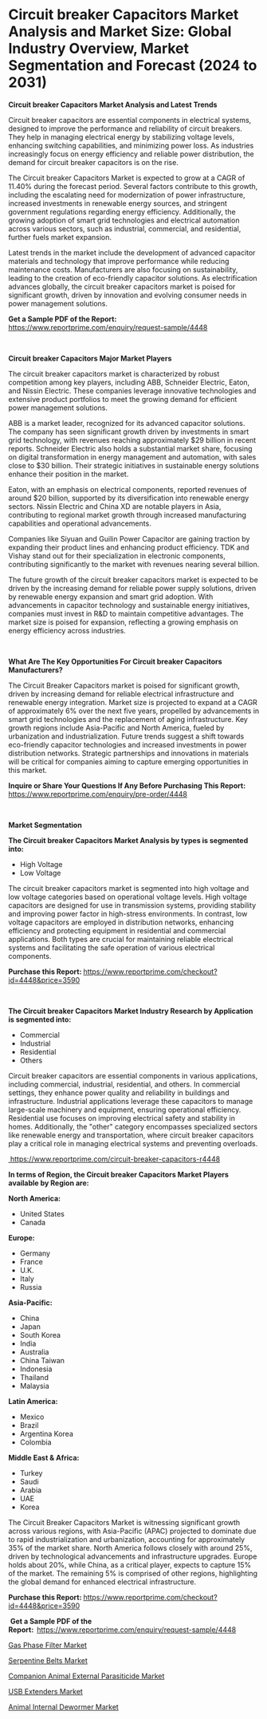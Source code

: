 <p><h1>Circuit breaker Capacitors Market Analysis and Market Size: Global Industry Overview, Market Segmentation and Forecast (2024 to 2031)</h1></p><p><strong>Circuit breaker Capacitors Market Analysis and Latest Trends</strong></p>
<p><p>Circuit breaker capacitors are essential components in electrical systems, designed to improve the performance and reliability of circuit breakers. They help in managing electrical energy by stabilizing voltage levels, enhancing switching capabilities, and minimizing power loss. As industries increasingly focus on energy efficiency and reliable power distribution, the demand for circuit breaker capacitors is on the rise.</p><p>The Circuit breaker Capacitors Market is expected to grow at a CAGR of 11.40% during the forecast period. Several factors contribute to this growth, including the escalating need for modernization of power infrastructure, increased investments in renewable energy sources, and stringent government regulations regarding energy efficiency. Additionally, the growing adoption of smart grid technologies and electrical automation across various sectors, such as industrial, commercial, and residential, further fuels market expansion.</p><p>Latest trends in the market include the development of advanced capacitor materials and technology that improve performance while reducing maintenance costs. Manufacturers are also focusing on sustainability, leading to the creation of eco-friendly capacitor solutions. As electrification advances globally, the circuit breaker capacitors market is poised for significant growth, driven by innovation and evolving consumer needs in power management solutions.</p></p>
<p><strong>Get a Sample PDF of the Report:&nbsp;</strong> <a href="https://www.reportprime.com/enquiry/request-sample/4448">https://www.reportprime.com/enquiry/request-sample/4448</a></p>
<p>&nbsp;</p>
<p><strong>Circuit breaker Capacitors Major Market Players</strong></p>
<p><p>The circuit breaker capacitors market is characterized by robust competition among key players, including ABB, Schneider Electric, Eaton, and Nissin Electric. These companies leverage innovative technologies and extensive product portfolios to meet the growing demand for efficient power management solutions.</p><p>ABB is a market leader, recognized for its advanced capacitor solutions. The company has seen significant growth driven by investments in smart grid technology, with revenues reaching approximately $29 billion in recent reports. Schneider Electric also holds a substantial market share, focusing on digital transformation in energy management and automation, with sales close to $30 billion. Their strategic initiatives in sustainable energy solutions enhance their position in the market.</p><p>Eaton, with an emphasis on electrical components, reported revenues of around $20 billion, supported by its diversification into renewable energy sectors. Nissin Electric and China XD are notable players in Asia, contributing to regional market growth through increased manufacturing capabilities and operational advancements.</p><p>Companies like Siyuan and Guilin Power Capacitor are gaining traction by expanding their product lines and enhancing product efficiency. TDK and Vishay stand out for their specialization in electronic components, contributing significantly to the market with revenues nearing several billion.</p><p>The future growth of the circuit breaker capacitors market is expected to be driven by the increasing demand for reliable power supply solutions, driven by renewable energy expansion and smart grid adoption. With advancements in capacitor technology and sustainable energy initiatives, companies must invest in R&D to maintain competitive advantages. The market size is poised for expansion, reflecting a growing emphasis on energy efficiency across industries.</p></p>
<p>&nbsp;</p>
<p><strong>What Are The Key Opportunities For Circuit breaker Capacitors Manufacturers?</strong></p>
<p><p>The Circuit Breaker Capacitors market is poised for significant growth, driven by increasing demand for reliable electrical infrastructure and renewable energy integration. Market size is projected to expand at a CAGR of approximately 6% over the next five years, propelled by advancements in smart grid technologies and the replacement of aging infrastructure. Key growth regions include Asia-Pacific and North America, fueled by urbanization and industrialization. Future trends suggest a shift towards eco-friendly capacitor technologies and increased investments in power distribution networks. Strategic partnerships and innovations in materials will be critical for companies aiming to capture emerging opportunities in this market.</p></p>
<p><strong>Inquire or Share Your Questions If Any Before Purchasing This Report:</strong> <a href="https://www.reportprime.com/enquiry/pre-order/4448">https://www.reportprime.com/enquiry/pre-order/4448</a></p>
<p>&nbsp;</p>
<p><strong>Market Segmentation</strong></p>
<p><strong>The Circuit breaker Capacitors Market Analysis by types is segmented into:</strong></p>
<p><ul><li>High Voltage</li><li>Low Voltage</li></ul></p>
<p><p>The circuit breaker capacitors market is segmented into high voltage and low voltage categories based on operational voltage levels. High voltage capacitors are designed for use in transmission systems, providing stability and improving power factor in high-stress environments. In contrast, low voltage capacitors are employed in distribution networks, enhancing efficiency and protecting equipment in residential and commercial applications. Both types are crucial for maintaining reliable electrical systems and facilitating the safe operation of various electrical components.</p></p>
<p><strong>Purchase this Report:&nbsp;</strong><a href="https://www.reportprime.com/checkout?id=4448&price=3590">https://www.reportprime.com/checkout?id=4448&price=3590</a></p>
<p>&nbsp;</p>
<p><strong>The Circuit breaker Capacitors Market Industry Research by Application is segmented into:</strong></p>
<p><ul><li>Commercial</li><li>Industrial</li><li>Residential</li><li>Others</li></ul></p>
<p><p>Circuit breaker capacitors are essential components in various applications, including commercial, industrial, residential, and others. In commercial settings, they enhance power quality and reliability in buildings and infrastructure. Industrial applications leverage these capacitors to manage large-scale machinery and equipment, ensuring operational efficiency. Residential use focuses on improving electrical safety and stability in homes. Additionally, the "other" category encompasses specialized sectors like renewable energy and transportation, where circuit breaker capacitors play a critical role in managing electrical systems and preventing overloads.</p></p>
<p><a href="https://www.reportprime.com/circuit-breaker-capacitors-r4448">&nbsp;https://www.reportprime.com/circuit-breaker-capacitors-r4448</a></p>
<p><strong>In terms of Region, the Circuit breaker Capacitors Market Players available by Region are:</strong></p>
<p>
    <p> <strong> North America: </strong>
        <ul>
            <li>United States</li>
            <li>Canada</li>
        </ul>
        </p> 
    <p> <strong> Europe: </strong>
        <ul>
            <li>Germany</li>
            <li>France</li>
            <li>U.K.</li>
            <li>Italy</li>
            <li>Russia</li>
        </ul>
        </p> 
    <p> <strong> Asia-Pacific: </strong>
        <ul>
            <li>China</li>
            <li>Japan</li>
            <li>South Korea</li>
            <li>India</li>
            <li>Australia</li>
            <li>China Taiwan</li>
            <li>Indonesia</li>
            <li>Thailand</li>
            <li>Malaysia</li>
        </ul>
        </p> 
    <p> <strong> Latin America: </strong>
        <ul>
            <li>Mexico</li>
            <li>Brazil</li>
            <li>Argentina Korea</li>
            <li>Colombia</li>
        </ul>
        </p> 
    <p> <strong> Middle East & Africa: </strong>
        <ul>
            <li>Turkey</li>
            <li>Saudi</li>
            <li>Arabia</li>
            <li>UAE</li>
            <li>Korea</li>
        </ul>
    </p>
    </p>
<p><p>The Circuit Breaker Capacitors Market is witnessing significant growth across various regions, with Asia-Pacific (APAC) projected to dominate due to rapid industrialization and urbanization, accounting for approximately 35% of the market share. North America follows closely with around 25%, driven by technological advancements and infrastructure upgrades. Europe holds about 20%, while China, as a critical player, expects to capture 15% of the market. The remaining 5% is comprised of other regions, highlighting the global demand for enhanced electrical infrastructure.</p></p>
<p><strong>Purchase this Report: </strong><a href="https://www.reportprime.com/checkout?id=4448&price=3590">https://www.reportprime.com/checkout?id=4448&price=3590</a></p>
<p>&nbsp;<strong>Get a Sample PDF of the Report:&nbsp;&nbsp;</strong><a href="https://www.reportprime.com/enquiry/request-sample/4448">https://www.reportprime.com/enquiry/request-sample/4448</a></p>
<p><strong></strong></p>
<p><p><a href="https://www.linkedin.com/pulse/analyzing-key-drivers-gas-phase-filter-market-trends-xgu7c?trackingId=5wt1SmwtSDifAqicJVSd3w%3D%3D">Gas Phase Filter Market</a></p><p><a href="https://www.linkedin.com/pulse/serpentine-belts-market-share-size-trends-industry-analysis-report-gxc0c?trackingId=Z26PSlr%2BRt%2BLBHppbYRoXw%3D%3D">Serpentine Belts Market</a></p><p><a href="https://issuu.com/reportprime-2/docs/companion-animal-external-parasitic_8f6814e5808824">Companion Animal External Parasiticide Market</a></p><p><a href="https://github.com/GroverBarry/Market-Research-Report-List-7/blob/main/usb-extenders-market.md">USB Extenders Market</a></p><p><a href="https://issuu.com/reportprime-2/docs/animal-internal-dewormer-market-siz_7ac608ee1a7319">Animal Internal Dewormer Market</a></p></p>